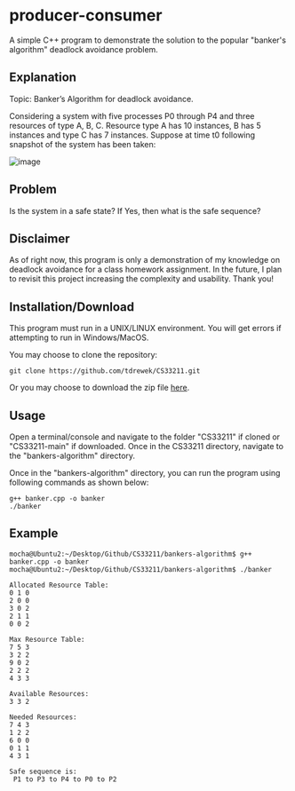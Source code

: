 # producer-consumer

A simple C++ program to demonstrate the solution to the popular "banker's algorithm" deadlock avoidance problem.

## Explanation

Topic: Banker’s Algorithm for deadlock avoidance.

Considering a system with five processes P0 through P4 and three resources of type A, B, C. Resource type A has 10 instances, B has 5 instances and type C has 7 instances. Suppose at time t0 following snapshot of the system has been taken:

![image](https://user-images.githubusercontent.com/112535869/235267660-4e30a882-728f-4824-b87b-63fa5fe7a25e.png)

## Problem
Is the system in a safe state? If Yes, then what is the safe sequence?

## Disclaimer

As of right now, this program is only a demonstration of my knowledge on deadlock avoidance for a class homework assignment. In the future, I plan to revisit this project increasing the complexity and usability. Thank you!

## Installation/Download

This program must run in a UNIX/LINUX environment. You will get errors if attempting to run in Windows/MacOS.

You may choose to clone the repository:

```
git clone https://github.com/tdrewek/CS33211.git
```
Or you may choose to download the zip file [here](https://github.com/tdrewek/CS33211/archive/refs/heads/main.zip).

## Usage

Open a terminal/console and navigate to the folder "CS33211" if cloned or "CS33211-main" if downloaded. Once in the CS33211 directory, navigate to the "bankers-algorithm" directory.

Once in the "bankers-algorithm" directory, you can run the program using following commands as shown below:

```
g++ banker.cpp -o banker
./banker
```

## Example

```
mocha@Ubuntu2:~/Desktop/Github/CS33211/bankers-algorithm$ g++ banker.cpp -o banker
mocha@Ubuntu2:~/Desktop/Github/CS33211/bankers-algorithm$ ./banker

Allocated Resource Table:
0 1 0 
2 0 0 
3 0 2 
2 1 1 
0 0 2 

Max Resource Table:
7 5 3 
3 2 2 
9 0 2 
2 2 2 
4 3 3 

Available Resources:
3 3 2 

Needed Resources:
7 4 3 
1 2 2 
6 0 0 
0 1 1 
4 3 1 

Safe sequence is: 
 P1 to P3 to P4 to P0 to P2
```

